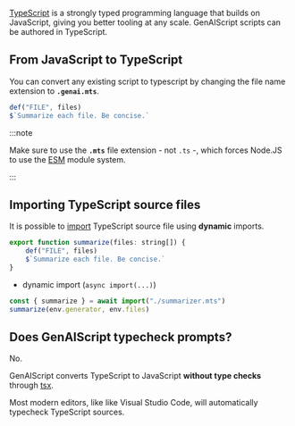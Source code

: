 
[TypeScript](https://www.typescriptlang.org/) is a strongly typed programming language that builds on JavaScript, giving you better tooling at any scale. GenAIScript scripts can be authored in TypeScript.

## From JavaScript to TypeScript

You can convert any existing script to typescript by changing the file name extension to **`.genai.mts`**.

```js title="summarizer.mts"
def("FILE", files)
$`Summarize each file. Be concise.`
```

:::note

Make sure to use the **`.mts`** file extension - not `.ts` -, which forces Node.JS to use the [ESM](https://www.typescriptlang.org/docs/handbook/modules/guides/choosing-compiler-options.html) module system.

:::

## Importing TypeScript source files

It is possible to [import](/genaiscript/reference/scripts/imports) TypeScript source file
using **dynamic** imports.

```js title="summarizer.mts"
export function summarize(files: string[]) {
    def("FILE", files)
    $`Summarize each file. Be concise.`
}
```

-   dynamic import (`async import(...)`)

```js
const { summarize } = await import("./summarizer.mts")
summarize(env.generator, env.files)
```

## Does GenAIScript typecheck prompts?

No.

GenAIScript converts TypeScript to JavaScript **without type checks** through [tsx](https://tsx.is/usage#no-type-checking).

Most modern editors, like like Visual Studio Code, will automatically
typecheck TypeScript sources.
